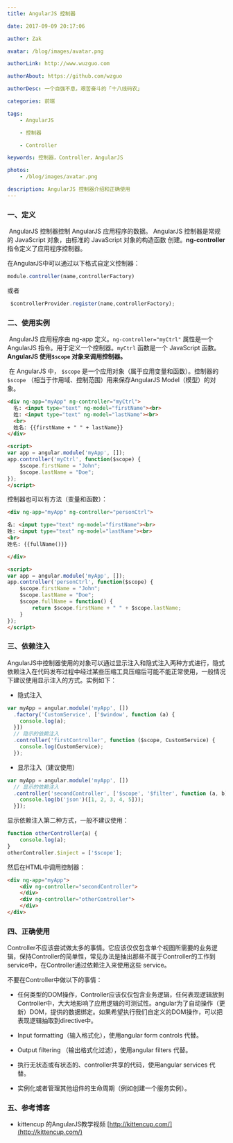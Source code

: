 ```yaml
---
title: AngularJS 控制器

date: 2017-09-09 20:17:06

author: Zak

avatar: /blog/images/avatar.png

authorLink: http://www.wuzguo.com

authorAbout: https://github.com/wzguo

authorDesc: 一个自强不息，艰苦奋斗的「十八线码农」

categories: 前端

tags:
	- AngularJS

	- 控制器

	- Controller

keywords: 控制器，Controller，AngularJS

photos:
	- /blog/images/avatar.png

description: AngularJS 控制器介绍和正确使用
---
```


### 一、定义

​	AngularJS 控制器控制 AngularJS 应用程序的数据。 AngularJS 控制器是常规的 JavaScript 对象，由标准的 JavaScript 对象的构造函数 创建。**ng-controller** 指令定义了应用程序控制器。

在AngularJS中可以通过以下格式自定义控制器：

```javascript
module.controller(name,controllerFactory)
```

或者

```javascript
 $controllerProvider.register(name,controllerFactory);
```


### 二、使用实例

​	AngularJS 应用程序由 ng-app 定义。`ng-controller="myCtrl"` 属性是一个 AngularJS 指令。用于定义一个控制器。`myCtrl` 函数是一个 JavaScript 函数。**AngularJS 使用`$scope` 对象来调用控制器。**

​	在 AngularJS 中， `$scope` 是一个应用对象（属于应用变量和函数）。控制器的 `$scope` （相当于作用域、控制范围）用来保存AngularJS Model（模型）的对象。

```html
<div ng-app="myApp" ng-controller="myCtrl">
  名: <input type="text" ng-model="firstName"><br>
  姓: <input type="text" ng-model="lastName"><br>
  <br>
  姓名: {{firstName + " " + lastName}}
</div>

<script>
var app = angular.module('myApp', []);
app.controller('myCtrl', function($scope) {
    $scope.firstName = "John";
    $scope.lastName = "Doe";
});
</script>
```

控制器也可以有方法（变量和函数）：

```html
<div ng-app="myApp" ng-controller="personCtrl">

名: <input type="text" ng-model="firstName"><br>
姓: <input type="text" ng-model="lastName"><br>
<br>
姓名: {{fullName()}}

</div>

<script>
var app = angular.module('myApp', []);
app.controller('personCtrl', function($scope) {
    $scope.firstName = "John";
    $scope.lastName = "Doe";
    $scope.fullName = function() {
        return $scope.firstName + " " + $scope.lastName;
    }
});
</script>
```

### 三、依赖注入

AngularJS中控制器使用的对象可以通过显示注入和隐式注入两种方式进行，隐式依赖注入在代码发布过程中经过某些压缩工具压缩后可能不能正常使用，一般情况下建议使用显示注入的方式。实例如下：

- 隐式注入

```javascript
var myApp = angular.module('myApp', [])
  .factory('CustomService', ['$window', function (a) {
    console.log(a);
  }])
  // 隐示的依赖注入
  .controller('firstController', function ($scope, CustomService) {
    console.log(CustomService);
  });
```

- 显示注入（建议使用）

```javascript
var myApp = angular.module('myApp', [])
  // 显示的依赖注入
  .controller('secondController', ['$scope', '$filter', function (a, b) {
    console.log(b('json')([1, 2, 3, 4, 5]));
  }]);
```
显示依赖注入第二种方式，一般不建议使用：
```javascript
function otherController(a) {
    console.log(a);
}
otherController.$inject = ['$scope'];
```

然后在HTML中调用控制器：

```html
<div ng-app="myApp">
    <div ng-controller="secondController">
    </div>
    <div ng-controller="otherController">
    </div>
</div>
```

### 四、正确使用

​	Controller不应该尝试做太多的事情。它应该仅仅包含单个视图所需要的业务逻辑，保持Controller的简单性，常见办法是抽出那些不属于Controller的工作到service中，在Controller通过依赖注入来使用这些 service。

不要在Controller中做以下的事情：

- 任何类型的DOM操作，Controller应该仅仅包含业务逻辑，任何表现逻辑放到Controller中，大大地影响了应用逻辑的可测试性。angular为了自动操作（更新）DOM，提供的数据绑定。如果希望执行我们自定义的DOM操作，可以把表现逻辑抽取到directive中。


- Input formatting（输入格式化），使用angular form controls 代替。
- Output filtering （输出格式化过滤），使用angular filters 代替。
- 执行无状态或有状态的、controller共享的代码，使用angular services 代替。
- 实例化或者管理其他组件的生命周期（例如创建一个服务实例）。


### 五、参考博客

- kittencup 的AngularJS教学视频 [http://kittencup.com/](http://kittencup.com/)